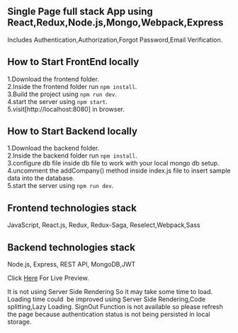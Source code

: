 ## Single Page full stack App using React,Redux,Node.js,Mongo,Webpack,Express
Includes Authentication,Authorization,Forgot Password,Email Verification.

## How to Start FrontEnd locally
1.Download the frontend folder.</br>
2.Inside the frontend folder run `npm install`.</br>
3.Build the project using  `npm run dev`.</br>
4.start the server using  `npm start`.</br>
5.visit[http://localhost:8080] in browser.</br>

## How to Start Backend locally
1.Download the backend folder.</br>
2.Inside the backend folder run  `npm install`.</br>
3.configure db file inside db file to work with your local mongo db setup.</br>
4.uncomment the addCompany() method inside index.js file to insert sample data into the database.</br>
5.start the server using  `npm run dev`.</br>

## Frontend technologies stack
JavaScript, React.js, Redux, Redux-Saga, Reselect,Webpack,Sass

## Backend technologies stack
Node.js, Express, REST API, MongoDB,JWT

Click [Here](https://company-ui.herokuapp.com) For Live Preview.

It is not using Server Side Rendering So it may take some time to load.
Loading time could  be improved using Server Side Rendering,Code splitting,Lazy Loading.
SignOut Function is not available so please refresh the page because authentication status is not being persisted in local storage.
